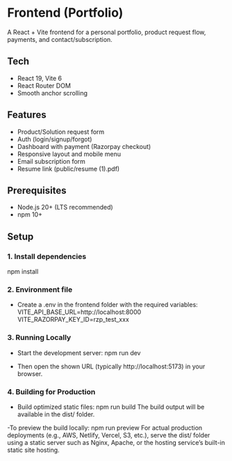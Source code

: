 # Frontend (Portfolio)

A React + Vite frontend for a personal portfolio, product request flow, payments, and contact/subscription.

## Tech
- React 19, Vite 6
- React Router DOM
- Smooth anchor scrolling

## Features
- Product/Solution request form
- Auth (login/signup/forgot)
- Dashboard with payment (Razorpay checkout)
- Responsive layout and mobile menu
- Email subscription form
- Resume link (public/resume (1).pdf)

## Prerequisites
- Node.js 20+ (LTS recommended)
- npm 10+

## Setup

### 1. Install dependencies 
npm install

### 2. Environment file
- Create a .env in the frontend folder with the required variables:
VITE_API_BASE_URL=http://localhost:8000 
VITE_RAZORPAY_KEY_ID=rzp_test_xxx

### 3. Running Locally
- Start the development server:
npm run dev

- Then open the shown URL (typically http://localhost:5173) in your browser.

### 4. Building for Production
- Build optimized static files:
npm run build
The build output will be available in the dist/ folder.

-To preview the build locally:
npm run preview
For actual production deployments (e.g., AWS, Netlify, Vercel, S3, etc.), serve the dist/ folder using a static server such as Nginx, Apache, or the hosting service’s built-in static site hosting.